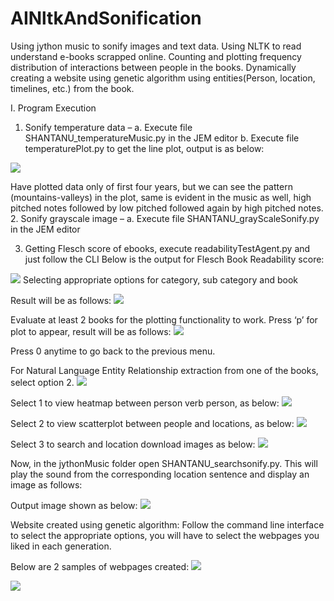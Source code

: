 # AINltkAndSonification
Using jython music to sonify images and text data. 
Using NLTK to read understand e-books scrapped online. 
Counting and plotting frequency distribution of interactions between people in the books. 
Dynamically creating a website using genetic algorithm using entities(Person, location, timelines, etc.) from the book.

I.	Program Execution

1.	Sonify temperature data – 
a.	Execute file SHANTANU_temperatureMusic.py in the JEM editor
b.	Execute file temperaturePlot.py to get the line plot, output is as below:
<img src = "https://github.com/shantanuspark/AINltkAndSonification/blob/master/output_images/temperaturePlot.png" />
 
Have plotted data only of first four years,  but we can see the pattern (mountains-valleys) in the plot, same is evident in the music as well, high pitched notes followed by low pitched followed again by high pitched notes. 
2.	Sonify grayscale image –
a.	Execute file SHANTANU_grayScaleSonify.py in the JEM editor


3.	Getting Flesch score of ebooks, execute readabilityTestAgent.py and just follow the CLI
Below is the output for Flesch Book Readability score:
<img src = "https://github.com/shantanuspark/AINltkAndSonification/blob/master/output_images/flschScoreCLI.png" />  
Selecting appropriate options for category, sub category and book

Result will be as follows:
<img src = "https://github.com/shantanuspark/AINltkAndSonification/blob/master/output_images/FLSCHCLI.png" />
 
Evaluate at least 2 books for  the plotting functionality to work.
Press ‘p’ for plot to appear, result will be as follows:
<img src = "https://github.com/shantanuspark/AINltkAndSonification/blob/master/output_images/flschScorePlot.png" />

Press 0 anytime to go back to the previous menu.

For Natural Language Entity Relationship extraction from one of the books, select option 2.
<img src = "https://github.com/shantanuspark/AINltkAndSonification/blob/master/output_images/NLPOptionCLI.png" />

Select 1 to view heatmap between person verb person, as below:
<img src = "https://github.com/shantanuspark/AINltkAndSonification/blob/master/output_images/person2personIntrHeatmap.png" />

Select 2 to view scatterplot between people and locations, as below:
 <img src = "https://github.com/shantanuspark/AINltkAndSonification/blob/master/output_images/person2locationScatterPlot.png" />


Select 3 to search and location download images as below:
 <img src = "https://github.com/shantanuspark/AINltkAndSonification/blob/master/output_images/sonifySearchLoc.png" />

Now, in the jythonMusic folder open SHANTANU_searchsonify.py. This will play the sound from the corresponding location sentence and display an image as follows:
 
Output image shown as below:
 <img src = "https://github.com/shantanuspark/AINltkAndSonification/blob/master/output_images/SentenceSonify.png" />


Website created using genetic algorithm:
Follow the command line interface to select the appropriate options, you will have to select the webpages you liked in each generation. 
 

Below are 2 samples of webpages created:
 <img src = "https://github.com/shantanuspark/AINltkAndSonification/blob/master/output_images/website.jpg" />
 
  <img src = "https://github.com/shantanuspark/AINltkAndSonification/blob/master/output_images/website.jpg" />

